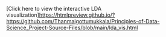 [Click here to view the interactive LDA visualization]https://htmlpreview.github.io/?https://github.com/Thanmaigottumukkala/Principles-of-Data-Science_Project-Source-Files/blob/main/lda_vis.html
